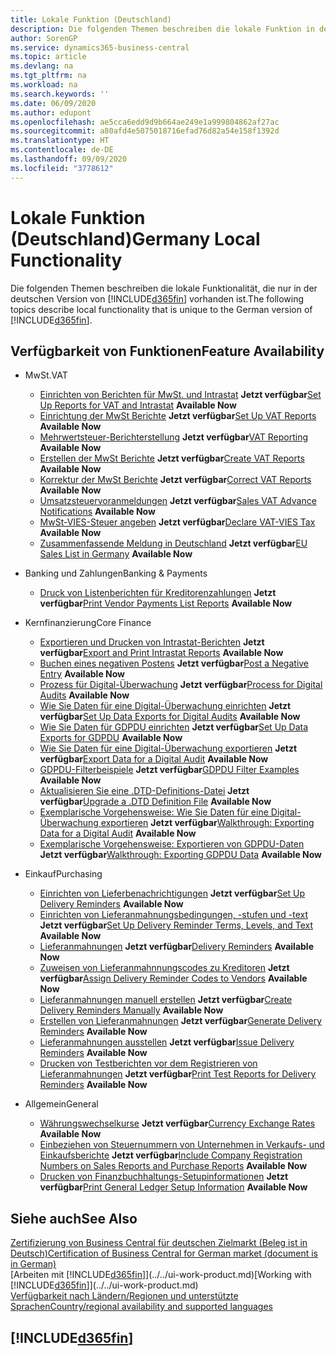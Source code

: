 ```yaml
---
title: Lokale Funktion (Deutschland)
description: Die folgenden Themen beschreiben die lokale Funktion in der deutschen Version von Business Central.
author: SorenGP
ms.service: dynamics365-business-central
ms.topic: article
ms.devlang: na
ms.tgt_pltfrm: na
ms.workload: na
ms.search.keywords: ''
ms.date: 06/09/2020
ms.author: edupont
ms.openlocfilehash: ae5cca6edd9d9b664ae249e1a999804862af27ac
ms.sourcegitcommit: a80afd4e5075018716efad76d82a54e158f1392d
ms.translationtype: HT
ms.contentlocale: de-DE
ms.lasthandoff: 09/09/2020
ms.locfileid: "3778612"
---
```

# <a name="germany-local-functionality"></a><span data-ttu-id="466dc-103">Lokale Funktion (Deutschland)</span><span class="sxs-lookup"><span data-stu-id="466dc-103">Germany Local Functionality</span></span>

<span data-ttu-id="466dc-104">Die folgenden Themen beschreiben die lokale Funktionalität, die nur in der deutschen Version von [!INCLUDE[d365fin](../../includes/d365fin_md.md)] vorhanden ist.</span><span class="sxs-lookup"><span data-stu-id="466dc-104">The following topics describe local functionality that is unique to the German version of [!INCLUDE[d365fin](../../includes/d365fin_md.md)].</span></span>  

## <a name="feature-availability"></a><span data-ttu-id="466dc-105">Verfügbarkeit von Funktionen</span><span class="sxs-lookup"><span data-stu-id="466dc-105">Feature Availability</span></span>

* <span data-ttu-id="466dc-106">MwSt.</span><span class="sxs-lookup"><span data-stu-id="466dc-106">VAT</span></span>
    * <span data-ttu-id="466dc-107">[Einrichten von Berichten für MwSt. und Intrastat](how-to-set-up-reports-for-vat-and-intrastat.md) **Jetzt verfügbar**</span><span class="sxs-lookup"><span data-stu-id="466dc-107">[Set Up Reports for VAT and Intrastat](how-to-set-up-reports-for-vat-and-intrastat.md) **Available Now**</span></span>
    * <span data-ttu-id="466dc-108">[Einrichtung der MwSt Berichte](how-to-set-up-vat-reports.md) **Jetzt verfügbar**</span><span class="sxs-lookup"><span data-stu-id="466dc-108">[Set Up VAT Reports](how-to-set-up-vat-reports.md) **Available Now**</span></span>
    * <span data-ttu-id="466dc-109">[Mehrwertsteuer-Berichterstellung](vat-reporting.md) **Jetzt verfügbar**</span><span class="sxs-lookup"><span data-stu-id="466dc-109">[VAT Reporting](vat-reporting.md) **Available Now**</span></span>
    * <span data-ttu-id="466dc-110">[Erstellen der MwSt Berichte](how-to-create-vat-reports.md) **Jetzt verfügbar**</span><span class="sxs-lookup"><span data-stu-id="466dc-110">[Create VAT Reports](how-to-create-vat-reports.md) **Available Now**</span></span>
    * <span data-ttu-id="466dc-111">[Korrektur der MwSt Berichte](how-to-correct-vat-reports.md) **Jetzt verfügbar**</span><span class="sxs-lookup"><span data-stu-id="466dc-111">[Correct VAT Reports](how-to-correct-vat-reports.md) **Available Now**</span></span>
    * <span data-ttu-id="466dc-112">[Umsatzsteuervoranmeldungen](how-to-set-up-and-export-sales-vat-advance-notifications.md) **Jetzt verfügbar**</span><span class="sxs-lookup"><span data-stu-id="466dc-112">[Sales VAT Advance Notifications](how-to-set-up-and-export-sales-vat-advance-notifications.md) **Available Now**</span></span>
    * <span data-ttu-id="466dc-113">[MwSt-VIES-Steuer angeben](how-to-declare-vat-vies-tax.md) **Jetzt verfügbar**</span><span class="sxs-lookup"><span data-stu-id="466dc-113">[Declare VAT-VIES Tax](how-to-declare-vat-vies-tax.md) **Available Now**</span></span>
    * <span data-ttu-id="466dc-114">[Zusammenfassende Meldung in Deutschland](eu-sales-list-in-germany.md) **Jetzt verfügbar**</span><span class="sxs-lookup"><span data-stu-id="466dc-114">[EU Sales List in Germany](eu-sales-list-in-germany.md) **Available Now**</span></span>

* <span data-ttu-id="466dc-115">Banking und Zahlungen</span><span class="sxs-lookup"><span data-stu-id="466dc-115">Banking & Payments</span></span>
    * <span data-ttu-id="466dc-116">[Druck von Listenberichten für Kreditorenzahlungen](how-to-print-vendor-payments-list-reports.md) **Jetzt verfügbar**</span><span class="sxs-lookup"><span data-stu-id="466dc-116">[Print Vendor Payments List Reports](how-to-print-vendor-payments-list-reports.md) **Available Now**</span></span>

* <span data-ttu-id="466dc-117">Kernfinanzierung</span><span class="sxs-lookup"><span data-stu-id="466dc-117">Core Finance</span></span>
    * <span data-ttu-id="466dc-118">[Exportieren und Drucken von Intrastat-Berichten](how-to-export-and-print-intrastat-reports.md) **Jetzt verfügbar**</span><span class="sxs-lookup"><span data-stu-id="466dc-118">[Export and Print Intrastat Reports](how-to-export-and-print-intrastat-reports.md) **Available Now**</span></span>
    * <span data-ttu-id="466dc-119">[Buchen eines negativen Postens](how-to-post-a-negative-entry.md) **Jetzt verfügbar**</span><span class="sxs-lookup"><span data-stu-id="466dc-119">[Post a Negative Entry](how-to-post-a-negative-entry.md) **Available Now**</span></span>
    * <span data-ttu-id="466dc-120">[Prozess für Digital-Überwachung](process-for-digital-audits.md) **Jetzt verfügbar**</span><span class="sxs-lookup"><span data-stu-id="466dc-120">[Process for Digital Audits](process-for-digital-audits.md) **Available Now**</span></span>
    * <span data-ttu-id="466dc-121">[Wie Sie Daten für eine Digital-Überwachung einrichten](how-to-set-up-data-exports-for-digital-audits.md) **Jetzt verfügbar**</span><span class="sxs-lookup"><span data-stu-id="466dc-121">[Set Up Data Exports for Digital Audits](how-to-set-up-data-exports-for-digital-audits.md) **Available Now**</span></span>
    * <span data-ttu-id="466dc-122">[Wie Sie Daten für GDPDU einrichten](how-to-set-up-data-exports-for-gdpdu.md) **Jetzt verfügbar**</span><span class="sxs-lookup"><span data-stu-id="466dc-122">[Set Up Data Exports for GDPDU](how-to-set-up-data-exports-for-gdpdu.md) **Available Now**</span></span>
    * <span data-ttu-id="466dc-123">[Wie Sie Daten für eine Digital-Überwachung exportieren](how-to-export-data-for-a-digital-audit.md) **Jetzt verfügbar**</span><span class="sxs-lookup"><span data-stu-id="466dc-123">[Export Data for a Digital Audit](how-to-export-data-for-a-digital-audit.md) **Available Now**</span></span>
    * <span data-ttu-id="466dc-124">[GDPDU-Filterbeispiele](gdpdu-filter-examples.md) **Jetzt verfügbar**</span><span class="sxs-lookup"><span data-stu-id="466dc-124">[GDPDU Filter Examples](gdpdu-filter-examples.md) **Available Now**</span></span>
    * <span data-ttu-id="466dc-125">[Aktualisieren Sie eine .DTD-Definitions-Datei](how-to-upgrade-a-.dtd-definition-file.md) **Jetzt verfügbar**</span><span class="sxs-lookup"><span data-stu-id="466dc-125">[Upgrade a .DTD Definition File](how-to-upgrade-a-.dtd-definition-file.md) **Available Now**</span></span>
    * <span data-ttu-id="466dc-126">[Exemplarische Vorgehensweise: Wie Sie Daten für eine Digital-Überwachung exportieren](walkthrough-exporting-data-for-a-digital-audit.md) **Jetzt verfügbar**</span><span class="sxs-lookup"><span data-stu-id="466dc-126">[Walkthrough: Exporting Data for a Digital Audit](walkthrough-exporting-data-for-a-digital-audit.md) **Available Now**</span></span>
    * <span data-ttu-id="466dc-127">[Exemplarische Vorgehensweise: Exportieren von GDPDU-Daten](walkthrough-exporting-gdpdu-data.md) **Jetzt verfügbar**</span><span class="sxs-lookup"><span data-stu-id="466dc-127">[Walkthrough: Exporting GDPDU Data](walkthrough-exporting-gdpdu-data.md) **Available Now**</span></span>

* <span data-ttu-id="466dc-128">Einkauf</span><span class="sxs-lookup"><span data-stu-id="466dc-128">Purchasing</span></span>
    * <span data-ttu-id="466dc-129">[Einrichten von Lieferbenachrichtigungen](how-to-set-up-delivery-reminders.md) **Jetzt verfügbar**</span><span class="sxs-lookup"><span data-stu-id="466dc-129">[Set Up Delivery Reminders](how-to-set-up-delivery-reminders.md) **Available Now**</span></span>
    * <span data-ttu-id="466dc-130">[Einrichten von Lieferanmahnungsbedingungen, -stufen und -text](how-to-set-up-delivery-reminder-terms-levels-and-text.md) **Jetzt verfügbar**</span><span class="sxs-lookup"><span data-stu-id="466dc-130">[Set Up Delivery Reminder Terms, Levels, and Text](how-to-set-up-delivery-reminder-terms-levels-and-text.md) **Available Now**</span></span>
    * <span data-ttu-id="466dc-131">[Lieferanmahnungen](delivery-reminders.md) **Jetzt verfügbar**</span><span class="sxs-lookup"><span data-stu-id="466dc-131">[Delivery Reminders](delivery-reminders.md) **Available Now**</span></span>
    * <span data-ttu-id="466dc-132">[Zuweisen von Lieferanmahnnungscodes zu Kreditoren](how-to-assign-delivery-reminder-codes-to-vendors.md) **Jetzt verfügbar**</span><span class="sxs-lookup"><span data-stu-id="466dc-132">[Assign Delivery Reminder Codes to Vendors](how-to-assign-delivery-reminder-codes-to-vendors.md) **Available Now**</span></span>
    * <span data-ttu-id="466dc-133">[Lieferanmahnungen manuell erstellen](how-to-create-delivery-reminders-manually.md) **Jetzt verfügbar**</span><span class="sxs-lookup"><span data-stu-id="466dc-133">[Create Delivery Reminders Manually](how-to-create-delivery-reminders-manually.md) **Available Now**</span></span>
    * <span data-ttu-id="466dc-134">[Erstellen von Lieferanmahnungen](how-to-generate-delivery-reminders.md) **Jetzt verfügbar**</span><span class="sxs-lookup"><span data-stu-id="466dc-134">[Generate Delivery Reminders](how-to-generate-delivery-reminders.md) **Available Now**</span></span>
    * <span data-ttu-id="466dc-135">[Lieferanmahnungen ausstellen](how-to-issue-delivery-reminders.md) **Jetzt verfügbar**</span><span class="sxs-lookup"><span data-stu-id="466dc-135">[Issue Delivery Reminders](how-to-issue-delivery-reminders.md) **Available Now**</span></span>
    * <span data-ttu-id="466dc-136">[Drucken von Testberichten vor dem Registrieren von Lieferanmahnungen](how-to-print-test-reports-for-delivery-reminders.md) **Jetzt verfügbar**</span><span class="sxs-lookup"><span data-stu-id="466dc-136">[Print Test Reports for Delivery Reminders](how-to-print-test-reports-for-delivery-reminders.md) **Available Now**</span></span>

* <span data-ttu-id="466dc-137">Allgemein</span><span class="sxs-lookup"><span data-stu-id="466dc-137">General</span></span>
    * <span data-ttu-id="466dc-138">[Währungswechselkurse](currency-exchange-rates.md) **Jetzt verfügbar**</span><span class="sxs-lookup"><span data-stu-id="466dc-138">[Currency Exchange Rates](currency-exchange-rates.md) **Available Now**</span></span>
    * <span data-ttu-id="466dc-139">[Einbeziehen von Steuernummern von Unternehmen in Verkaufs- und Einkaufsberichte](how-to-include-company-registration-numbers-on-sales-reports-and-purchase-reports.md) **Jetzt verfügbar**</span><span class="sxs-lookup"><span data-stu-id="466dc-139">[Include Company Registration Numbers on Sales Reports and Purchase Reports](how-to-include-company-registration-numbers-on-sales-reports-and-purchase-reports.md) **Available Now**</span></span>
    * <span data-ttu-id="466dc-140">[Drucken von Finanzbuchhaltungs-Setupinformationen](how-to-print-general-ledger-setup-information.md) **Jetzt verfügbar**</span><span class="sxs-lookup"><span data-stu-id="466dc-140">[Print General Ledger Setup Information](how-to-print-general-ledger-setup-information.md) **Available Now**</span></span>

## <a name="see-also"></a><span data-ttu-id="466dc-141">Siehe auch</span><span class="sxs-lookup"><span data-stu-id="466dc-141">See Also</span></span>

[<span data-ttu-id="466dc-142">Zertifizierung von Business Central für deutschen Zielmarkt (Beleg ist in Deutsch)</span><span class="sxs-lookup"><span data-stu-id="466dc-142">Certification of Business Central for German market (document is in German)</span></span>](https://go.microsoft.com/fwlink/?linkid=875256)  
<span data-ttu-id="466dc-143">[Arbeiten mit [!INCLUDE[d365fin](../../includes/d365fin_md.md)]](../../ui-work-product.md)</span><span class="sxs-lookup"><span data-stu-id="466dc-143">[Working with [!INCLUDE[d365fin](../../includes/d365fin_md.md)]](../../ui-work-product.md)</span></span>  
[<span data-ttu-id="466dc-144">Verfügbarkeit nach Ländern/Regionen und unterstützte Sprachen</span><span class="sxs-lookup"><span data-stu-id="466dc-144">Country/regional availability and supported languages</span></span>](/dynamics365/business-central/dev-itpro/compliance/apptest-countries-and-translations)  

## [!INCLUDE[d365fin](../../includes/free_trial_md.md)]  
